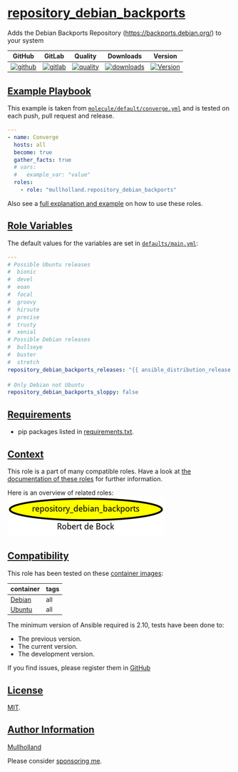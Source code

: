 # [repository_debian_backports](#repository_debian_backports)

Adds the Debian Backports Repository (https://backports.debian.org/) to your system

|GitHub|GitLab|Quality|Downloads|Version|
|------|------|-------|---------|-------|
|[![github](https://github.com/mullholland/ansible-role-repository_debian_backports/workflows/Ansible%20Molecule/badge.svg)](https://github.com/mullholland/ansible-role-repository_debian_backports/actions)|[![gitlab](https://gitlab.com/opensourceunicorn/ansible-role-repository_debian_backports/badges/master/pipeline.svg)](https://gitlab.com/opensourceunicorn/ansible-role-repository_debian_backports)|[![quality](https://img.shields.io/ansible/quality/58832)](https://galaxy.ansible.com/mullholland/repository_debian_backports)|[![downloads](https://img.shields.io/ansible/role/d/58832)](https://galaxy.ansible.com/mullholland/repository_debian_backports)|[![Version](https://img.shields.io/github/release/mullholland/ansible-role-repository_debian_backports.svg)](https://github.com/mullholland/ansible-role-repository_debian_backports/releases/)|

## [Example Playbook](#example-playbook)

This example is taken from [`molecule/default/converge.yml`](https://github.com/mullholland/ansible-role-repository_debian_backports/blob/master/molecule/default/converge.yml) and is tested on each push, pull request and release.

```yaml
---
- name: Converge
  hosts: all
  become: true
  gather_facts: true
  # vars:
  #   example_var: "value"
  roles:
    - role: "mullholland.repository_debian_backports"
```

Also see a [full explanation and example](https://robertdebock.nl/how-to-use-these-roles.html) on how to use these roles.

## [Role Variables](#role-variables)

The default values for the variables are set in [`defaults/main.yml`](https://github.com/mullholland/ansible-role-repository_debian_backports/blob/master/defaults/main.yml):

```yaml
---
# Possible Ubuntu releases
#  bionic
#  devel
#  eoan
#  focal
#  groovy
#  hirsute
#  precise
#  trusty
#  xenial
# Possible Debian releases
#  bullseye
#  buster
#  stretch
repository_debian_backports_releases: "{{ ansible_distribution_release }}"

# Only Debian not Ubuntu
repository_debian_backports_sloppy: false
```

## [Requirements](#requirements)

- pip packages listed in [requirements.txt](https://github.com/mullholland/ansible-role-repository_debian_backports/blob/master/requirements.txt).


## [Context](#context)

This role is a part of many compatible roles. Have a look at [the documentation of these roles](https://mullholland.net) for further information.

Here is an overview of related roles:
![dependencies](https://raw.githubusercontent.com/mullholland/ansible-role-repository_debian_backports/png/requirements.png "Dependencies")

## [Compatibility](#compatibility)

This role has been tested on these [container images](https://hub.docker.com/u/mullholland):

|container|tags|
|---------|----|
|[Debian](https://hub.docker.com/repository/docker/mullholland/debian/general)|all|
|[Ubuntu](https://hub.docker.com/repository/docker/mullholland/ubuntu/general)|all|

The minimum version of Ansible required is 2.10, tests have been done to:

- The previous version.
- The current version.
- The development version.

If you find issues, please register them in [GitHub](https://github.com/mullholland/ansible-role-repository_debian_backports/issues)

## [License](#license)

[MIT](https://github.com/mullholland/ansible-role-repository_debian_backports/blob/master/LICENSE).

## [Author Information](#author-information)

[Mullholland](https://mullholland.net)

Please consider [sponsoring me](https://github.com/sponsors/mullholland).
